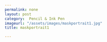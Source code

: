 ```yaml
---
permalink: none
layout: post
category:  Pencil & Ink Pen
imageurl: "/assets/images/maskportrait1.jpg"
title: maskportrait1

---
```

